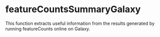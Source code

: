 # featureCountsSummaryGalaxy
This function extracts useful information from the results generated by running featureCounts online on Galaxy.
